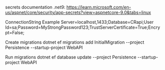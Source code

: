 secrets documentation .net9:
https://learn.microsoft.com/en-us/aspnet/core/security/app-secrets?view=aspnetcore-9.0&tabs=linux

ConnectionString Example
Server=localhost,1433;Database=CRapi;User Id=sa;Password=MyStrongPassword123;TrustServerCertificate=True;Encrypt=False;

Create migrations
dotnet ef migrations add InitialMigration --project Persistence --startup-project WebAPI

Run migrations
dotnet ef database update --project Persistence --startup-project WebAPI

